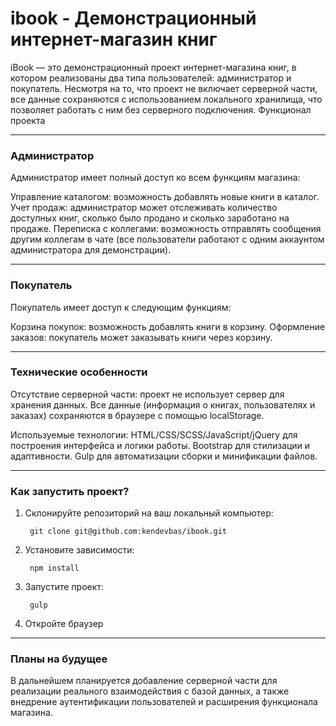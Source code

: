 # ibook - Демонстрационный интернет-магазин книг

iBook — это демонстрационный проект интернет-магазина книг, в котором реализованы два типа пользователей: администратор и покупатель. Несмотря на то, что проект не включает серверной части, все данные сохраняются с использованием локального хранилища, что позволяет работать с ним без серверного подключения.
Функционал проекта

***

### Администратор

Администратор имеет полный доступ ко всем функциям магазина:

Управление каталогом: возможность добавлять новые книги в каталог.
Учет продаж: администратор может отслеживать количество доступных книг, сколько было продано и сколько заработано на продаже.
Переписка с коллегами: возможность отправлять сообщения другим коллегам в чате (все пользователи работают с одним аккаунтом администратора для демонстрации).

***

### Покупатель

Покупатель имеет доступ к следующим функциям:

Корзина покупок: возможность добавлять книги в корзину.
Оформление заказов: покупатель может заказывать книги через корзину.

***

### Технические особенности

Отсутствие серверной части: проект не использует сервер для хранения данных. Все данные (информация о книгах, пользователях и заказах) сохраняются в браузере с помощью localStorage.
    
Используемые технологии:
    HTML/CSS/SCSS/JavaScript/jQuery для построения интерфейса и логики работы.
    Bootstrap для стилизации и адаптивности.
    Gulp для автоматизации сборки и минификации файлов.

***

### Как запустить проект?

  1. Склонируйте репозиторий на ваш локальный компьютер:

          git clone git@github.com:kendevbas/ibook.git

  2. Установите зависимости:

          npm install

  3. Запустите проект:

          gulp

  4. Откройте браузер

***

### Планы на будущее

В дальнейшем планируется добавление серверной части для реализации реального взаимодействия с базой данных, а также внедрение аутентификации пользователей и расширения функционала магазина.
